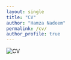 ```yaml
---
layout: single
title: "CV"
author: "Hamza Nadeem"
permalink: /cv/
author_profile: true
---
```



![CV](nadeemmh/nadeemmh.github.io/images/cv-1.png "Optional Title")
